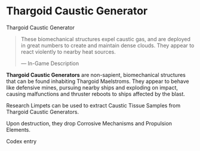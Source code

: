 # Thargoid Caustic Generator
Thargoid Caustic Generator
 		 	 

> 
> 
> These biomechanical structures expel caustic gas, and are deployed in great numbers to create and maintain dense clouds. They appear to react violently to nearby heat sources.
> 
> 
> — In-Game Description
> 

**Thargoid Caustic Generators** are non-sapient, biomechanical structures that can be found inhabiting Thargoid Maelstroms. They appear to behave like defensive mines, pursuing nearby ships and exploding on impact, causing malfunctions and thruster reboots to ships affected by the blast.

Research Limpets can be used to extract Caustic Tissue Samples from Thargoid Caustic Generators. 

Upon destruction, they drop Corrosive Mechanisms and Propulsion Elements. 

 	 	 	 		 			 		 		 		 			
Codex entry